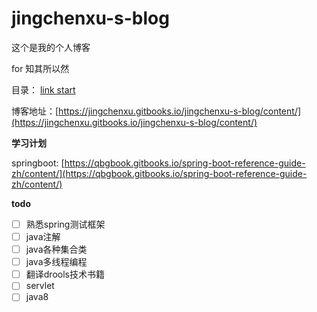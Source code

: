 # jingchenxu-s-blog

这个是我的个人博客

for 知其所以然

目录： [link start](SUMMARY.md)

博客地址：[https://jingchenxu.gitbooks.io/jingchenxu-s-blog/content/](https://jingchenxu.gitbooks.io/jingchenxu-s-blog/content/)

**学习计划**

springboot: [https://qbgbook.gitbooks.io/spring-boot-reference-guide-zh/content/](https://qbgbook.gitbooks.io/spring-boot-reference-guide-zh/content/)

**todo**

- [ ] 熟悉spring测试框架
- [ ] java注解
- [ ] java各种集合类
- [ ] java多线程编程
- [ ] 翻译drools技术书籍
- [ ] servlet
- [ ] java8